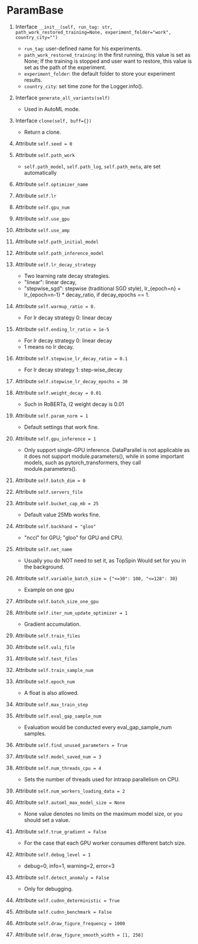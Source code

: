 # ParamBase

 1. Interface `__init__(self, run_tag: str, path_work_restored_training=None, experiment_folder="work", country_city="")` 
    * `run_tag`: user-defined name for his experiments.
    * `path_work_restored_training`: in the first running, this value is set as None; If the training is   stopped and user want to restore, this value is set as the path of the experiment.
    * `experiment_folder`: the default folder to store your experiment results.
    * `country_city`: set time zone for the Logger.info().

 1. Interface `generate_all_variants(self)`
    * Used in AutoML mode.

 1. Interface `clone(self, buff={})`
    * Return a clone.

 1. Attribute `self.seed = 0`

 1. Attribute `self.path_work`
    * `self.path_model`, `self.path_log`, `self.path_meta`, are set automatically

 1. Attribute `self.optimizer_name`

 1. Attribute `self.lr`

 1. Attribute `self.gpu_num`

 1. Attribute `self.use_gpu`

 1. Attribute `self.use_amp`

 1. Attribute `self.path_initial_model`

 1. Attribute `self.path_inference_model`

 1. Attribute `self.lr_decay_strategy`
    * Two learning rate decay strategies.
     * "linear": linear decay,
     * "stepwise_sgd": stepwise (traditional SGD style), lr_{epoch=n} = lr_{epoch=n-1} * decay_ratio, if decay_epochs == 1.

 1. Attribute `self.warmup_ratio = 0.`
    * For lr decay strategy 0: linear decay

 1. Attribute `self.ending_lr_ratio = 1e-5`
    * For lr decay strategy 0: linear decay
    * 1 means no lr decay.

 1. Attribute `self.stepwise_lr_decay_ratio = 0.1`
    * For lr decay strategy 1: step-wise_decay

 1. Attribute `self.stepwise_lr_decay_epochs = 30`

 1. Attribute `self.weight_decay = 0.01`
    * Such in RoBERTa, l2 weight decay is 0.01

 1. Attribute `self.param_norm = 1`
    * Default settings that work fine.

 1. Attribute `self.gpu_inference = 1`
    * Only support single-GPU inference. DataParallel is not applicable as
    it does not support module.parameters(), while in some important models,
    such as pytorch_transformers, they call module.parameters().

 1. Attribute `self.batch_dim = 0`

 1. Attribute `self.servers_file`

 1. Attribute `self.bucket_cap_mb = 25`
    * Default value 25Mb works fine.

 1. Attribute `self.backhand = "gloo"`
    * "nccl" for GPU; "gloo" for GPU and CPU.

 1. Attribute `self.net_name`
    * Usually you do NOT need to set it, as TopSpin Would set for you in the background.

 1. Attribute `self.variable_batch_size = {"<=30": 100, "<=128": 30}`
    * Example on one gpu

 1. Attribute `self.batch_size_one_gpu`

 1. Attribute `self.iter_num_update_optimizer = 1`
    * Gradient accumulation.

 1. Attribute `self.train_files`

 1. Attribute `self.vali_file`

 1. Attribute `self.test_files`

 1. Attribute `self.train_sample_num`

 1. Attribute `self.epoch_num`
    * A float is also allowed.

 1. Attribute `self.max_train_step`

 1. Attribute `self.eval_gap_sample_num`
    * Evaluation would be conducted every eval_gap_sample_num samples.

 1. Attribute `self.find_unused_parameters = True`

 1. Attribute `self.model_saved_num = 3`

 1. Attribute `self.num_threads_cpu = 4`
    * Sets the number of threads used for intraop parallelism on CPU.

 1. Attribute `self.num_workers_loading_data = 2`

 1. Attribute `self.automl_max_model_size = None`
    * None value denotes no limits on the maximum model size, or you should set a value.

 1. Attribute `self.true_gradient = False`
    * For the case that each GPU worker consumes different batch size.

 1. Attribute `self.debug_level = 1`
    * debug=0, info=1, warning=2, error=3

 1. Attribute `self.detect_anomaly = False`
    * Only for debugging.

 1. Attribute `self.cudnn_deterministic = True`

 1. Attribute `self.cudnn_benchmark = False`

 1. Attribute `self.draw_figure_frequency = 1000`

 1. Attribute `self.draw_figure_smooth_width = [1, 256]`

